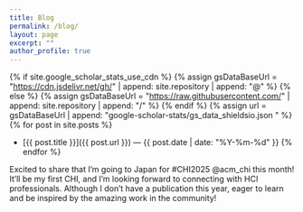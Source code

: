 ```yaml
---
title: Blog
permalink: /blog/
layout: page
excerpt: ""
author_profile: true
---
```


{% if site.google_scholar_stats_use_cdn %}
{% assign gsDataBaseUrl = "https://cdn.jsdelivr.net/gh/" | append: site.repository | append: "@" %}
{% else %}
{% assign gsDataBaseUrl = "https://raw.githubusercontent.com/" | append: site.repository | append: "/" %}
{% endif %}
{% assign url = gsDataBaseUrl | append: "google-scholar-stats/gs_data_shieldsio.json " %}
{% for post in site.posts %}
  - [{{ post.title }}]({{ post.url }}) — {{ post.date | date: "%Y-%m-%d" }}
{% endfor %}

<span class='anchor' id='blog'></span>

Excited to share that I’m going to Japan for #CHI2025 @acm_chi this month! It’ll be my first CHI, and I’m looking forward to connecting with HCI professionals. Although I don’t have a publication this year, eager to learn and be inspired by the amazing work in the community!
